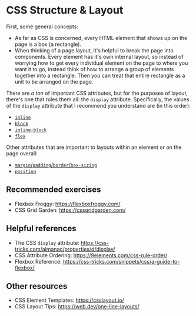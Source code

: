 # CSS Structure & Layout

First, some general concepts:
* As far as CSS is concerned, every HTML element that shows up on the page is a box (a rectangle).
* When thinking of a page layout, it's helpful to break the page into components. Every element has it's own internal layout, so instead of worrying how to get every individual element on the page to where you want it to go, instead think of how to arrange a group of elements together into a rectangle. Then you can treat that entire rectangle as a unit to be arranged on the page.

There are _a ton_ of important CSS attributes, but for the purposes of layout, there's one that rules them all: the `display` attribute. Specifically, the values of the `display` attribute that I recommend you understand are (in this order):
* [`inline`](https://css-tricks.com/almanac/properties/d/display/#aa-display-inline)
* [`block`](https://css-tricks.com/almanac/properties/d/display/#aa-display-block)
* [`inline-block`](https://css-tricks.com/almanac/properties/d/display/#aa-display-inline-block)
* [`flex`](https://css-tricks.com/snippets/css/a-guide-to-flexbox/#aa-examples)

Other attributes that are important to layouts within an element or on the page overall:
* [`margin`/`padding`/`border`/`box-sizing`](https://css-tricks.com/the-css-box-model/)
* [`position`](https://css-tricks.com/almanac/properties/p/position/)

## Recommended exercises
* Flexbox Froggy: https://flexboxfroggy.com/
* CSS Grid Garden: https://cssgridgarden.com/

## Helpful references
* The CSS `display` attribute: https://css-tricks.com/almanac/properties/d/display/
* CSS Attribute Ordering: https://9elements.com/css-rule-order/
* Flexbox Reference: https://css-tricks.com/snippets/css/a-guide-to-flexbox/

## Other resources
* CSS Element Templates: https://csslayout.io/
* CSS Layout Tips: https://web.dev/one-line-layouts/
